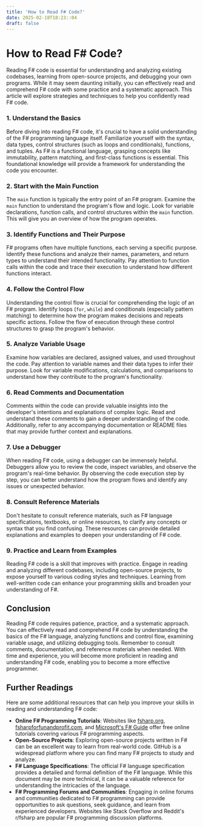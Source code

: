 ```yaml
---
title: 'How to Read F# Code?'
date: 2025-02-18T18:23::04
draft: false
---
```


# How to Read F# Code?

Reading F# code is essential for understanding and analyzing existing codebases, learning from open-source projects, and debugging your own programs. While it may seem daunting initially, you can effectively read and comprehend F# code with some practice and a systematic approach. This article will explore strategies and techniques to help you confidently read F# code.

### 1. Understand the Basics

Before diving into reading F# code, it's crucial to have a solid understanding of the F# programming language itself. Familiarize yourself with the syntax, data types, control structures (such as loops and conditionals), functions, and tuples. As F# is a functional language, grasping concepts like immutability, pattern matching, and first-class functions is essential. This foundational knowledge will provide a framework for understanding the code you encounter.

### 2. Start with the Main Function

The `main` function is typically the entry point of an F# program. Examine the `main` function to understand the program's flow and logic. Look for variable declarations, function calls, and control structures within the `main` function. This will give you an overview of how the program operates.

### 3. Identify Functions and Their Purpose

F# programs often have multiple functions, each serving a specific purpose. Identify these functions and analyze their names, parameters, and return types to understand their intended functionality. Pay attention to function calls within the code and trace their execution to understand how different functions interact.

### 4. Follow the Control Flow

Understanding the control flow is crucial for comprehending the logic of an F# program. Identify loops (`for`, `while`) and conditionals (especially pattern matching) to determine how the program makes decisions and repeats specific actions. Follow the flow of execution through these control structures to grasp the program's behavior.

### 5. Analyze Variable Usage

Examine how variables are declared, assigned values, and used throughout the code. Pay attention to variable names and their data types to infer their purpose. Look for variable modifications, calculations, and comparisons to understand how they contribute to the program's functionality.

### 6. Read Comments and Documentation

Comments within the code can provide valuable insights into the developer's intentions and explanations of complex logic. Read and understand these comments to gain a deeper understanding of the code. Additionally, refer to any accompanying documentation or README files that may provide further context and explanations.

### 7. Use a Debugger

When reading F# code, using a debugger can be immensely helpful. Debuggers allow you to review the code, inspect variables, and observe the program's real-time behavior. By observing the code execution step by step, you can better understand how the program flows and identify any issues or unexpected behavior.

### 8. Consult Reference Materials

Don't hesitate to consult reference materials, such as F# language specifications, textbooks, or online resources, to clarify any concepts or syntax that you find confusing. These resources can provide detailed explanations and examples to deepen your understanding of F# code.

### 9. Practice and Learn from Examples

Reading F# code is a skill that improves with practice. Engage in reading and analyzing different codebases, including open-source projects, to expose yourself to various coding styles and techniques. Learning from well-written code can enhance your programming skills and broaden your understanding of F#.

## Conclusion

Reading F# code requires patience, practice, and a systematic approach. You can effectively read and comprehend F# code by understanding the basics of the F# language, analyzing functions and control flow, examining variable usage, and utilizing debugging tools. Remember to consult comments, documentation, and reference materials when needed. With time and experience, you will become more proficient in reading and understanding F# code, enabling you to become a more effective programmer.

## Further Readings

Here are some additional resources that can help you improve your skills in reading and understanding F# code:

- **Online F# Programming Tutorials**: Websites like [fsharp.org](https://fsharp.org/), [fsharpforfunandprofit.com](https://fsharpforfunandprofit.com/), and [Microsoft's F# Guide](https://docs.microsoft.com/en-us/dotnet/fsharp/) offer free online tutorials covering various F# programming aspects.
- **Open-Source Projects**: Exploring open-source projects written in F# can be an excellent way to learn from real-world code. GitHub is a widespread platform where you can find many F# projects to study and analyze.
- **F# Language Specifications**: The official F# language specification provides a detailed and formal definition of the F# language. While this document may be more technical, it can be a valuable reference for understanding the intricacies of the language.
- **F# Programming Forums and Communities**: Engaging in online forums and communities dedicated to F# programming can provide opportunities to ask questions, seek guidance, and learn from experienced developers. Websites like Stack Overflow and Reddit's r/fsharp are popular F# programming discussion platforms.
